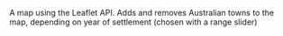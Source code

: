 A map using the Leaflet API. Adds and removes Australian towns to the map, depending on year of settlement (chosen with a range slider)
